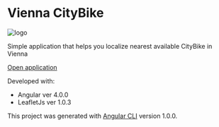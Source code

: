 # Vienna CityBike

![logo]("src/assets/img/citybike_logo.jpg" "Vienna CityBike")

Simple application that helps you localize nearest available CityBike in Vienna

[Open application](https://tomekz.github.io/viennaBike/stations "viennaBike")

Developed with:
* Angular ver 4.0.0
* LeafletJs ver 1.0.3

This project was generated with [Angular CLI](https://github.com/angular/angular-cli) version 1.0.0.



